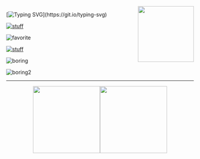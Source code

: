 <img src="https://i.imgur.com/Wko0YCY.png" align="right" width="150">

[![Typing SVG](https://readme-typing-svg.demolab.com?font=+IBM+Plex+Mono+&size=26&duration=2000&pause=1000&color=9D7CD8&width=635&lines=%E3%83%BE(%E3%83%BB%CF%89%E3%83%BB*)+hi%2C+i'm+mark!;i+trick+rocks+into+thinking;feel+free+to+take+a+look+at+my+work)](https://git.io/typing-svg)

[![stuff](https://readme-typing-svg.demolab.com?font=+IBM+Plex+Mono+&duration=2000&pause=1000&color=9D7CD8&repeat=false&random=true&width=435&lines=my+favorite+tools%3A)](https://git.io/typing-svg)

![favorite](https://skillicons.dev/icons?i=go,docker,nix,linux,obsidian)

[![stuff](https://readme-typing-svg.demolab.com?font=+IBM+Plex+Mono+&duration=2000&pause=1000&color=9D7CD8&repeat=false&random=true&width=435&lines=other+things+i+use%3A)](https://git.io/typing-svg)

![boring](https://skillicons.dev/icons?i=tailwind,ts,next,postgres,postman)

![boring2](https://skillicons.dev/icons?i=bash,cpp,c,notion,git)

---

<div align="center" style="display: flex; justify-content: center;">
    <img height="180px" src="https://github-readme-stats.vercel.app/api?username=xhos&theme=tokyonight&show_icons=true&hide_border=true&count_private=true"/>
    <img height="180px" src="https://github-readme-stats.vercel.app/api/top-langs/?username=xhos&theme=tokyonight&show_icons=true&hide_border=true&layout=compact"/>
</div>
